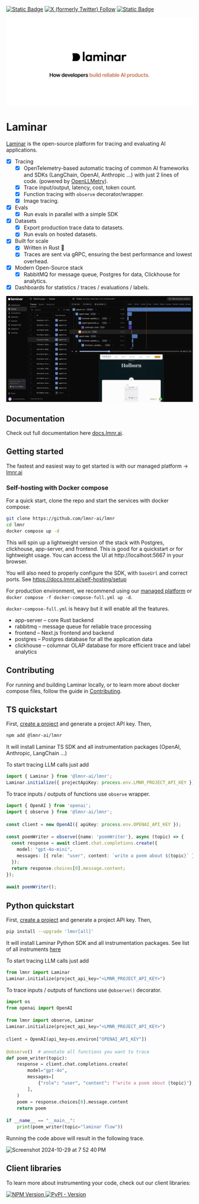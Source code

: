 <a href="https://www.ycombinator.com/companies/laminar-ai">![Static Badge](https://img.shields.io/badge/Y%20Combinator-S24-orange)</a>
<a href="https://x.com/lmnrai">![X (formerly Twitter) Follow](https://img.shields.io/twitter/follow/lmnrai)</a>
<a href="https://discord.gg/nNFUUDAKub"> ![Static Badge](https://img.shields.io/badge/Join_Discord-464646?&logo=discord&logoColor=5865F2) </a>

<picture>
  <source media="(prefers-color-scheme: dark)" srcset="./images/logo_dark.png">
  <source media="(prefers-color-scheme: light)" srcset="./images/logo_light.png">
  <img alt="Laminar logo" src="./images/logo_light.png">
</picture>


# Laminar

[Laminar](https://www.lmnr.ai) is the open-source platform for tracing and evaluating AI applications.

- [x] Tracing
    - [x] OpenTelemetry-based automatic tracing of common AI frameworks and SDKs (LangChain, OpenAI, Anthropic ...) with just 2 lines of code. (powered by [OpenLLMetry](https://github.com/traceloop/openllmetry)).
    - [x] Trace input/output, latency, cost, token count.
    - [x] Function tracing with `observe` decorator/wrapper.
    - [x] Image tracing.
- [x] Evals
    - [x] Run evals in parallel with a simple SDK
- [x] Datasets
    - [x] Export production trace data to datasets.
    - [x] Run evals on hosted datasets.
- [x] Built for scale
    - [x] Written in Rust 🦀
    - [x] Traces are sent via gRPC, ensuring the best performance and lowest overhead.
- [x] Modern Open-Source stack
    - [x] RabbitMQ for message queue, Postgres for data, Clickhouse for analytics.
- [x] Dashboards for statistics / traces / evaluations / labels.

<img alt="traces" src="./images/traces.png">

## Documentation

Check out full documentation here [docs.lmnr.ai](https://docs.lmnr.ai).

## Getting started

The fastest and easiest way to get started is with our managed platform -> [lmnr.ai](https://www.lmnr.ai)

### Self-hosting with Docker compose

For a quick start, clone the repo and start the services with docker compose:
```sh
git clone https://github.com/lmnr-ai/lmnr
cd lmnr
docker compose up -d
```

This will spin up a lightweight version of the stack with Postgres, clickhouse, app-server, and frontend. This is good for a quickstart 
or for lightweight usage. You can access the UI at http://localhost:5667 in your browser.

You will also need to properly configure the SDK, with `baseUrl` and correct ports. See https://docs.lmnr.ai/self-hosting/setup

For production environment, we recommend using our [managed platform](https://www.lmnr.ai/projects) or `docker compose -f docker-compose-full.yml up -d`.

`docker-compose-full.yml` is heavy but it will enable all the features.

- app-server – core Rust backend
- rabbitmq – message queue for reliable trace processing
- frontend – Next.js frontend and backend
- postgres – Postgres database for all the application data
- clickhouse – columnar OLAP database for more efficient trace and label analytics

## Contributing

For running and building Laminar locally, or to learn more about docker compose files,
follow the guide in [Contributing](/CONTRIBUTING.md).

## TS quickstart

First, [create a project](https://www.lmnr.ai/projects) and generate a project API key. Then,

```sh
npm add @lmnr-ai/lmnr
```

It will install Laminar TS SDK and all instrumentation packages (OpenAI, Anthropic, LangChain ...)

To start tracing LLM calls just add
```typescript
import { Laminar } from '@lmnr-ai/lmnr';
Laminar.initialize({ projectApiKey: process.env.LMNR_PROJECT_API_KEY });
```

To trace inputs / outputs of functions use `observe` wrapper.

```typescript
import { OpenAI } from 'openai';
import { observe } from '@lmnr-ai/lmnr';

const client = new OpenAI({ apiKey: process.env.OPENAI_API_KEY });

const poemWriter = observe({name: 'poemWriter'}, async (topic) => {
  const response = await client.chat.completions.create({
    model: "gpt-4o-mini",
    messages: [{ role: "user", content: `write a poem about ${topic}` }],
  });
  return response.choices[0].message.content;
});

await poemWriter();
```

## Python quickstart

First, [create a project](https://www.lmnr.ai/projects) and generate a project API key. Then,

```sh
pip install --upgrade 'lmnr[all]'
```
It will install Laminar Python SDK and all instrumentation packages. See list of all instruments [here](https://docs.lmnr.ai/installation)


To start tracing LLM calls just add
```python
from lmnr import Laminar
Laminar.initialize(project_api_key="<LMNR_PROJECT_API_KEY>")
```

To trace inputs / outputs of functions use `@observe()` decorator.

```python
import os
from openai import OpenAI

from lmnr import observe, Laminar
Laminar.initialize(project_api_key="<LMNR_PROJECT_API_KEY>")

client = OpenAI(api_key=os.environ["OPENAI_API_KEY"])

@observe()  # annotate all functions you want to trace
def poem_writer(topic):
    response = client.chat.completions.create(
        model="gpt-4o",
        messages=[
            {"role": "user", "content": f"write a poem about {topic}"},
        ],
    )
    poem = response.choices[0].message.content
    return poem

if __name__ == "__main__":
    print(poem_writer(topic="laminar flow"))
```

Running the code above will result in the following trace.

<img width="996" alt="Screenshot 2024-10-29 at 7 52 40 PM" src="https://github.com/user-attachments/assets/df141a62-b241-4e43-844f-52d94fe4ad67">

## Client libraries

To learn more about instrumenting your code, check out our client libraries:

 <a href="https://www.npmjs.com/package/@lmnr-ai/lmnr"> ![NPM Version](https://img.shields.io/npm/v/%40lmnr-ai%2Flmnr?label=lmnr&logo=npm&logoColor=CB3837) </a>
 <a href="https://pypi.org/project/lmnr/"> ![PyPI - Version](https://img.shields.io/pypi/v/lmnr?label=lmnr&logo=pypi&logoColor=3775A9) </a>
